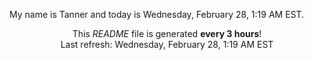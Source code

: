My name is Tanner and today is Wednesday, February 28, 1:19 AM EST.

<p align="center">This <i>README</i> file is generated <b>every 3 hours</b>!</br>Last refresh: Wednesday, February 28, 1:19 AM EST<br /></p>
